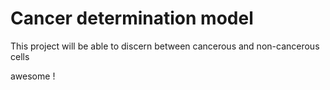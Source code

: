 # Cancer determination model
This project will be able to discern between cancerous and non-cancerous cells 


awesome !
